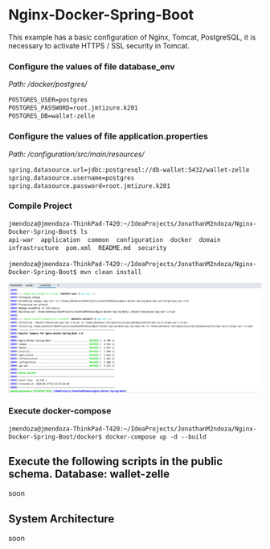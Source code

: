 # Nginx-Docker-Spring-Boot

This example has a basic configuration of Nginx, Tomcat, PostgreSQL, it is necessary to activate HTTPS / SSL security in Tomcat.

### Configure the values of file database_env 

*Path: /docker/postgres/*

```shell
POSTGRES_USER=postgres
POSTGRES_PASSWORD=root.jmtizure.k201
POSTGRES_DB=wallet-zelle
```

### Configure the values of file application.properties 

*Path: /configuration/src/main/resources/*

```shell
spring.datasource.url=jdbc:postgresql://db-wallet:5432/wallet-zelle
spring.datasource.username=postgres
spring.datasource.password=root.jmtizure.k201
```
### Compile Project

```shell
jmendoza@jmendoza-ThinkPad-T420:~/IdeaProjects/JonathanM2ndoza/Nginx-Docker-Spring-Boot$ ls
api-war  application  common  configuration  docker  domain  infrastructure  pom.xml  README.md  security

jmendoza@jmendoza-ThinkPad-T420:~/IdeaProjects/JonathanM2ndoza/Nginx-Docker-Spring-Boot$ mvn clean install
```

![Screenshot](prtsc/Deploy-Wallet-1.png)

### Execute docker-compose 

```shell
jmendoza@jmendoza-ThinkPad-T420:~/IdeaProjects/JonathanM2ndoza/Nginx-Docker-Spring-Boot/docker$ docker-compose up -d --build
```

## Execute the following scripts in the public schema. Database: wallet-zelle

soon

## System Architecture

soon
